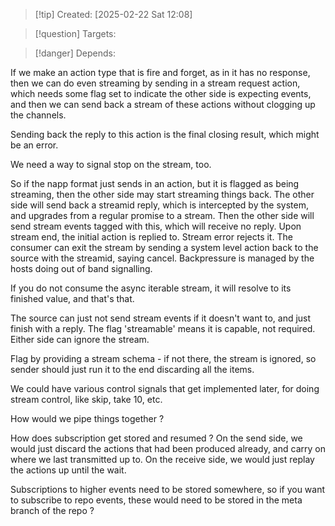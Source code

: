 
>[!tip] Created: [2025-02-22 Sat 12:08]

>[!question] Targets: 

>[!danger] Depends: 

If we make an action type that is fire and forget, as in it has no response, then we can do even streaming by sending in a stream request action, which needs some flag set to indicate the other side is expecting events, and then we can send back a stream of these actions without clogging up the channels.

Sending back the reply to this action is the final closing result, which might be an error.

We need a way to signal stop on the stream, too.

So if the napp format just sends in an action, but it is flagged as being streaming, then the other side may start streaming things back.
The other side will send back a streamid reply, which is intercepted by the system, and upgrades from a regular promise to a stream.
Then the other side will send stream events tagged with this, which will receive no reply.
Upon stream end, the initial action is replied to.  Stream error rejects it.
The consumer can exit the stream by sending a system level action back to the source with the streamid, saying cancel.
Backpressure is managed by the hosts doing out of band signalling.

If you do not consume the async iterable stream, it will resolve to its finished value, and that's that.

The source can just not send stream events if it doesn't want to, and just finish with a reply.
The flag 'streamable' means it is capable, not required.  Either side can ignore the stream.


Flag by providing a stream schema - if not there, the stream is ignored, so sender should just run it to the end discarding all the items.

We could have various control signals that get implemented later, for doing stream control, like skip, take 10, etc.

How would we pipe things together ?

How does subscription get stored and resumed ?
On the send side, we would just discard the actions that had been produced already, and carry on where we last transmitted up to.
On the receive side, we would just replay the actions up until the wait.

Subscriptions to higher events need to be stored somewhere, so if you want to subscribe to repo events, these would need to be stored in the meta branch of the repo ?